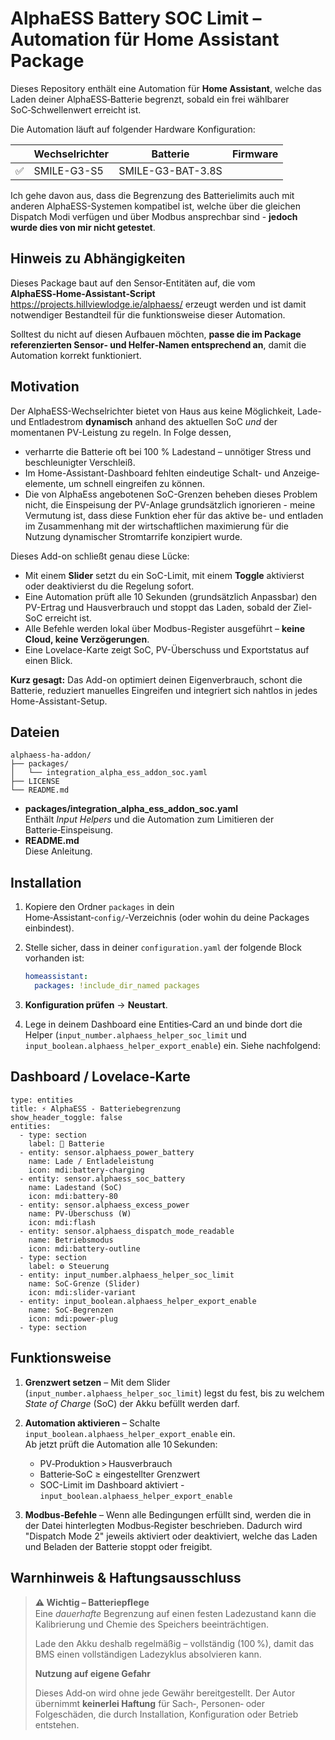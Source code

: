 # AlphaESS Battery SOC Limit – Automation für Home Assistant Package

Dieses Repository enthält eine Automation für **Home Assistant**, welche das Laden
deiner AlphaESS‑Batterie begrenzt, sobald ein frei wählbarer SoC‑Schwellenwert
erreicht ist.

Die Automation läuft auf folgender Hardware Konfiguration:

| | Wechselrichter    | Batterie   | Firmware |
| ------------- | ------------- | ------------- | ------------- |
| :white_check_mark: |  SMILE-G3-S5 |  SMILE-G3-BAT-3.8S  |

Ich gehe davon aus, dass die Begrenzung des Batterielimits auch mit anderen AlphaESS-Systemen kompatibel ist, welche über die gleichen Dispatch Modi verfügen und über Modbus ansprechbar sind - **jedoch wurde dies von mir nicht getestet**.


## Hinweis zu Abhängigkeiten 

Dieses Package baut auf den Sensor‑Entitäten auf, die vom **AlphaESS‑Home‑Assistant‑Script** <https://projects.hillviewlodge.ie/alphaess/> erzeugt werden und ist damit notwendiger Bestandteil für die funktionsweise dieser Automation. 

Solltest du nicht auf diesen Aufbauen möchten, **passe die im Package referenzierten Sensor‑ und Helfer‑Namen entsprechend an**, damit die Automation korrekt funktioniert.

## Motivation

Der AlphaESS-Wechselrichter bietet von Haus aus keine Möglichkeit, Lade- und Entladestrom **dynamisch** anhand des aktuellen SoC *und* der momentanen PV-Leistung zu regeln. In Folge dessen, 

* verharrte die Batterie oft bei 100 % Ladestand – unnötiger Stress und beschleunigter Verschleiß.  
* Im Home-Assistant-Dashboard fehlten eindeutige Schalt- und Anzeige­elemente, um schnell eingreifen zu können.
* Die von AlphaEss angebotenen SoC-Grenzen beheben dieses Problem nicht, die Einspeisung der PV-Anlage grundsätzlich ignorieren - meine Vermutung ist, dass diese Funktion eher für das aktive be- und entladen im Zusammenhang mit der wirtschaftlichen maximierung für die Nutzung dynamischer Stromtarrife konzipiert wurde.

Dieses Add-on schließt genau diese Lücke:

* Mit einem **Slider** setzt du ein SoC-Limit, mit einem **Toggle** aktivierst oder deaktivierst du die Regelung sofort.  
* Eine Automation prüft alle 10 Sekunden (grundsätzlich Anpassbar) den PV-Ertrag und Hausverbrauch und stoppt das Laden, sobald der Ziel-SoC erreicht ist.  
* Alle Befehle werden lokal über Modbus-Register ausgeführt – **keine Cloud, keine Verzögerungen**.  
* Eine Lovelace-Karte zeigt SoC, PV-Überschuss und Exportstatus auf einen Blick.

**Kurz gesagt:** Das Add-on optimiert deinen Eigenverbrauch, schont die Batterie, reduziert manuelles Eingreifen und integriert sich nahtlos in jedes Home-Assistant-Setup.

## Dateien

```
alphaess-ha-addon/
├── packages/
│   └── integration_alpha_ess_addon_soc.yaml
├── LICENSE
└── README.md
```

- **packages/integration_alpha_ess_addon_soc.yaml**  
  Enthält *Input Helpers* und die Automation zum Limitieren der Batterie‑Einspeisung.
- **README.md**  
  Diese Anleitung.

## Installation

1. Kopiere den Ordner `packages` in dein Home‑Assistant‑`config/`‑Verzeichnis (oder
   wohin du deine Packages einbindest).
2. Stelle sicher, dass in deiner `configuration.yaml` der folgende Block vorhanden ist:

   ```yaml
   homeassistant:
     packages: !include_dir_named packages
   ```

3. **Konfiguration prüfen** → **Neustart**.
4. Lege in deinem Dashboard eine Entities‑Card an und binde dort die Helper
   (`input_number.alphaess_helper_soc_limit` und
   `input_boolean.alphaess_helper_export_enable`) ein. Siehe nachfolgend:

## Dashboard / Lovelace‑Karte

```
type: entities
title: ⚡️ AlphaESS - Batteriebegrenzung
show_header_toggle: false
entities:
  - type: section
    label: 🔋 Batterie
  - entity: sensor.alphaess_power_battery
    name: Lade / Entlade­leistung
    icon: mdi:battery-charging
  - entity: sensor.alphaess_soc_battery
    name: Ladestand (SoC)
    icon: mdi:battery-80
  - entity: sensor.alphaess_excess_power
    name: PV-Überschuss (W)
    icon: mdi:flash
  - entity: sensor.alphaess_dispatch_mode_readable
    name: Betriebsmodus
    icon: mdi:battery-outline
  - type: section
    label: ⚙️ Steuerung
  - entity: input_number.alphaess_helper_soc_limit
    name: SoC-Grenze (Slider)
    icon: mdi:slider-variant
  - entity: input_boolean.alphaess_helper_export_enable
    name: SoC-Begrenzen
    icon: mdi:power-plug
  - type: section
```

## Funktionsweise

1. **Grenzwert setzen** – Mit dem Slider (`input_number.alphaess_helper_soc_limit`) legst du fest, bis zu welchem
*State of Charge* (SoC) der Akku befüllt werden darf.

2. **Automation aktivieren** – Schalte `input_boolean.alphaess_helper_export_enable` ein.  
   Ab jetzt prüft die Automation alle 10 Sekunden:
   - PV‑Produktion > Hausverbrauch  
   - Batterie‑SoC ≥ eingestellter Grenzwert  
   - SOC-Limit im Dashboard aktiviert - `input_boolean.alphaess_helper_export_enable`

3. **Modbus‑Befehle** – Wenn alle Bedingungen erfüllt sind, werden die in der Datei hinterlegten Modbus‑Register
beschrieben. Dadurch wird "Dispatch Mode 2" jeweils aktiviert oder deaktiviert, welche das Laden und Beladen der
Batterie stoppt oder freigibt. 

## Warnhinweis & Haftungsausschluss

> **⚠️ Wichtig – Batteriepﬂege**  
> Eine *dauerhafte* Begrenzung auf einen festen Ladezustand kann die Kalibrierung und Chemie des Speichers beeinträchtigen.  
> 
> Lade den Akku deshalb regelmäßig – vollständig (100 %), damit das BMS einen vollständigen Ladezyklus absolvieren kann.
> 
> **Nutzung auf eigene Gefahr**  
> 
> Dieses Add‑on wird ohne jede Gewähr bereitgestellt. Der Autor übernimmt **keinerlei Haftung** für Sach‑, Personen‑ oder Folgeschäden, die durch Installation, Konfiguration oder Betrieb entstehen.

